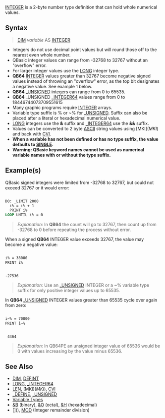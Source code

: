 [INTEGER](INTEGER) is a 2-byte number type definition that can hold whole numerical values.

## Syntax

> [DIM](DIM) *variable* AS [INTEGER](INTEGER)

* Integers do not use decimal point values but will round those off to the nearest even whole number.
* QBasic integer values can range from -32768 to 32767 without an "overflow" error.
* For larger integer values use the [LONG](LONG) integer type.
* **QB64** [INTEGER](INTEGER) values greater than 32767 become negative signed values instead of throwing an "overflow" error, as the top bit designates a negative value. See example 1 below.
* **QB64** [_UNSIGNED](_UNSIGNED) integers can range from  0 to 65535.
* **QB64** _UNSIGNED [_INTEGER64](_INTEGER64) values range from 0 to 18446744073709551615
* Many graphic programs require [INTEGER](INTEGER) arrays.
* Variable type suffix is % or ~% for [_UNSIGNED](_UNSIGNED). Suffix can also be placed after a literal or hexadecimal numerical value.
* [LONG](LONG) integers use the **&** suffix and [_INTEGER64](_INTEGER64) use the **&&** suffix.
* Values can be converted to 2 byte [ASCII](ASCII) string values using [MKI$](MKI$) and back with [CVI](CVI).
* **When a variable has not been defined or has no type suffix, the value defaults to [SINGLE](SINGLE).**
* **Warning: QBasic keyword names cannot be used as numerical variable names with or without the type suffix.**

## Example(s)

QBasic signed integers were limited from -32768 to 32767, but could not exceed 32767 or it would error:

```vb

DO: _LIMIT 2000
  i% = i% + 1
  PRINT i%
LOOP UNTIL i% = 0 

```

> *Explanation:* In **QB64** the count will go to 32767, then count up from -32768 to 0 before repeating the process without error. 

When a signed **QB64** INTEGER value exceeds 32767, the value may become a negative value:

```vb

i% = 38000
PRINT i% 

```

```text

-27536

```

> *Explanation:* Use an [_UNSIGNED](_UNSIGNED) INTEGER or a ~% variable type suffix for only positive integer values up to 65535.

In **QB64** [_UNSIGNED](_UNSIGNED) INTEGER values greater than 65535 cycle over again from zero:

```vb

i~% = 70000
PRINT i~% 

```

```text

 4464

```

> *Explanation:* In QB64PE an unsigned integer value of 65536 would be 0 with values increasing by the value minus 65536. 

## See Also

* [DIM](DIM), [DEFINT](DEFINT)
* [LONG](LONG), [_INTEGER64](_INTEGER64)
* [LEN](LEN), [MKI$](MKI$), [CVI](CVI)
* [_DEFINE](_DEFINE), [_UNSIGNED](_UNSIGNED)
* [Variable Types](Variable-Types)
* [&B](&B) (binary), [&O](&O) (octal), [&H](&H) (hexadecimal)
* [\](\), [MOD](MOD) (Integer remainder division)
